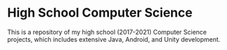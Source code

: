 # High School Computer Science

This is a repository of my high school (2017-2021) Computer Science projects, which includes extensive Java, Android, and Unity development.

